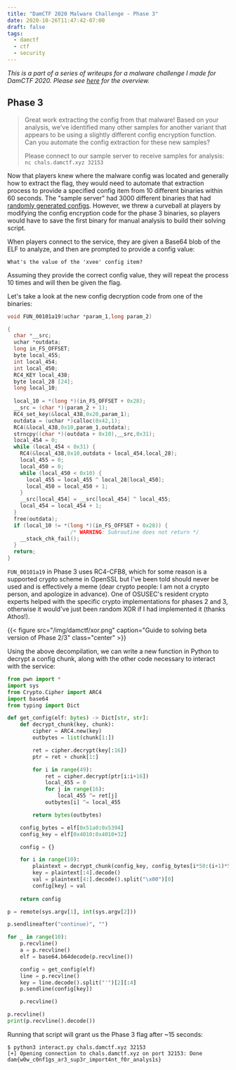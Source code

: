```yaml
---
title: "DamCTF 2020 Malware Challenge - Phase 3"
date: 2020-10-26T11:47:42-07:00
draft: false
tags:
  - damctf
  - ctf
  - security
---
```


_This is a part of a series of writeups for a malware challenge I made for DamCTF 2020. Please see [here](/blog/damctf-2020-malware/) for the overview._

## Phase 3

> Great work extracting the config from that malware! Based on your analysis, we've identified many other samples for another variant that appears to be using a slightly different config encryption function. Can you automate the config extraction for these new samples?
> 
> Please connect to our sample server to receive samples for analysis: `nc chals.damctf.xyz 32153`

Now that players knew where the malware config was located and generally how to extract the flag, they would need to automate that extraction process to provide a specified config item from 10 different binaries within 60 seconds. The "sample server" had 3000 different binaries that had [randomly generated configs](https://gitlab.com/osusec/damctf-2020/-/blob/master/malware/phase3/generate_binaries/gen.py#L28). However, we threw a curveball at players by modifying the config encryption code for the phase 3 binaries, so players would have to save the first binary for manual analysis to build their solving script.

When players connect to the service, they are given a Base64 blob of the ELF to analyze, and then are prompted to provide a config value:

```
What's the value of the 'xvee' config item?
```

Assuming they provide the correct config value, they will repeat the process 10 times and will then be given the flag.

Let's take a look at the new config decryption code from one of the binaries:

```c
void FUN_00101a19(uchar *param_1,long param_2)

{
  char *__src;
  uchar *outdata;
  long in_FS_OFFSET;
  byte local_455;
  int local_454;
  int local_450;
  RC4_KEY local_438;
  byte local_28 [24];
  long local_10;
  
  local_10 = *(long *)(in_FS_OFFSET + 0x28);
  __src = (char *)(param_2 + 1);
  RC4_set_key(&local_438,0x20,param_1);
  outdata = (uchar *)calloc(0x42,1);
  RC4(&local_438,0x10,param_1,outdata);
  strncpy((char *)(outdata + 0x10),__src,0x31);
  local_454 = 0;
  while (local_454 < 0x31) {
    RC4(&local_438,0x10,outdata + local_454,local_28);
    local_455 = 0;
    local_450 = 0;
    while (local_450 < 0x10) {
      local_455 = local_455 ^ local_28[local_450];
      local_450 = local_450 + 1;
    }
    __src[local_454] = __src[local_454] ^ local_455;
    local_454 = local_454 + 1;
  }
  free(outdata);
  if (local_10 != *(long *)(in_FS_OFFSET + 0x28)) {
                    /* WARNING: Subroutine does not return */
    __stack_chk_fail();
  }
  return;
}
```

`FUN_00101a19` in Phase 3 uses RC4-CFB8, which for some reason is a supported crypto scheme in OpenSSL but I've been told should never be used and is effectively a meme (dear crypto people: I am not a crypto person, and apologize in advance). One of OSUSEC's resident crypto experts helped with the specific crypto implementations for phases 2 and 3, otherwise it would've just been random XOR if I had implemented it (thanks Athos!).

{{< figure src="/img/damctf/xor.png" caption="Guide to solving beta version of Phase 2/3" class="center" >}}

Using the above decompilation, we can write a new function in Python to decrypt a config chunk, along with the other code necessary to interact with the service:

```py
from pwn import *
import sys
from Crypto.Cipher import ARC4
import base64
from typing import Dict

def get_config(elf: bytes) -> Dict[str, str]:
    def decrypt_chunk(key, chunk):
        cipher = ARC4.new(key)
        outbytes = list(chunk[1:])

        ret = cipher.decrypt(key[:16])
        ptr = ret + chunk[1:] 

        for i in range(49):
            ret = cipher.decrypt(ptr[i:i+16])
            local_455 = 0
            for j in range(16):
                local_455 ^= ret[j]
            outbytes[i] ^= local_455

        return bytes(outbytes)

    config_bytes = elf[0x51a0:0x5394]
    config_key = elf[0x4010:0x4010+32]

    config = {}

    for i in range(10):
        plaintext = decrypt_chunk(config_key, config_bytes[i*50:(i+1)*50])
        key = plaintext[:4].decode()
        val = plaintext[4:].decode().split("\x00")[0]
        config[key] = val
    
    return config

p = remote(sys.argv[1], int(sys.argv[2]))

p.sendlineafter("continue)", "")

for _ in range(10):
    p.recvline()
    a = p.recvline()
    elf = base64.b64decode(p.recvline())

    config = get_config(elf)
    line = p.recvline()
    key = line.decode().split("'")[2][:4]
    p.sendline(config[key])

    p.recvline()

p.recvline()
print(p.recvline().decode())
```

Running that script will grant us the Phase 3 flag after ~15 seconds:

```
$ python3 interact.py chals.damctf.xyz 32153
[+] Opening connection to chals.damctf.xyz on port 32153: Done
dam{w0w_c0nf1gs_ar3_sup3r_import4nt_f0r_analys1s}
```